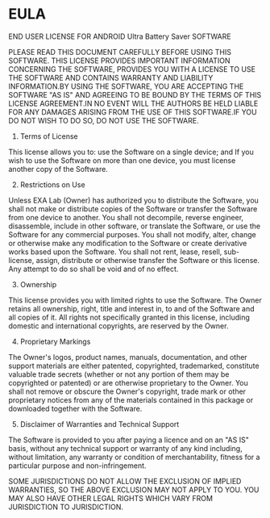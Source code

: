 # EULA

END USER LICENSE FOR ANDROID Ultra Battery Saver SOFTWARE

PLEASE READ THIS DOCUMENT CAREFULLY BEFORE USING THIS SOFTWARE. THIS LICENSE PROVIDES IMPORTANT INFORMATION CONCERNING THE SOFTWARE, PROVIDES YOU WITH A LICENSE TO USE THE SOFTWARE AND CONTAINS WARRANTY AND LIABILITY INFORMATION.BY USING THE SOFTWARE, YOU ARE ACCEPTING THE SOFTWARE "AS IS" AND AGREEING TO BE BOUND BY THE TERMS OF THIS LICENSE AGREEMENT.IN NO EVENT WILL THE AUTHORS BE HELD LIABLE FOR ANY DAMAGES ARISING FROM THE USE OF THIS SOFTWARE.IF YOU DO NOT WISH TO DO SO, DO NOT USE THE SOFTWARE.



1. Terms of License

This license allows you to:
use the Software on a single device; and
If you wish to use the Software on more than one device, you must license another copy of the Software.


2. Restrictions on Use

Unless EXA Lab (Owner) has authorized you to distribute the Software, you shall not make or distribute copies of the Software or transfer the Software from one device to another. You shall not decompile, reverse engineer, disassemble, include in other software, or translate the Software, or use the Software for any commercial purposes. You shall not modify, alter, change or otherwise make any modification to the Software or create derivative works based upon the Software. You shall not rent, lease, resell, sub-license, assign, distribute or otherwise transfer the Software or this license. Any attempt to do so shall be void and of no effect.


3. Ownership

This license provides you with limited rights to use the Software. The Owner retains all ownership, right, title and interest in, to and of the Software and all copies of it. All rights not specifically granted in this license, including domestic and international copyrights, are reserved by the Owner.


4. Proprietary Markings

The Owner's logos, product names, manuals, documentation, and other support materials are either patented, copyrighted, trademarked, constitute valuable trade secrets (whether or not any portion of them may be copyrighted or patented) or are otherwise proprietary to the Owner. You shall not remove or obscure the Owner's copyright, trade mark or other proprietary notices from any of the materials contained in this package or downloaded together with the Software.


5. Disclaimer of Warranties and Technical Support

The Software is provided to you after paying a licence and on an "AS IS" basis, without any technical support or warranty of any kind including, without limitation, any warranty or condition of merchantability, fitness for a particular purpose and non-infringement.



SOME JURISDICTIONS DO NOT ALLOW THE EXCLUSION OF IMPLIED WARRANTIES, SO THE ABOVE EXCLUSION MAY NOT APPLY TO YOU. YOU MAY ALSO HAVE OTHER LEGAL RIGHTS WHICH VARY FROM JURISDICTION TO JURISDICTION.
